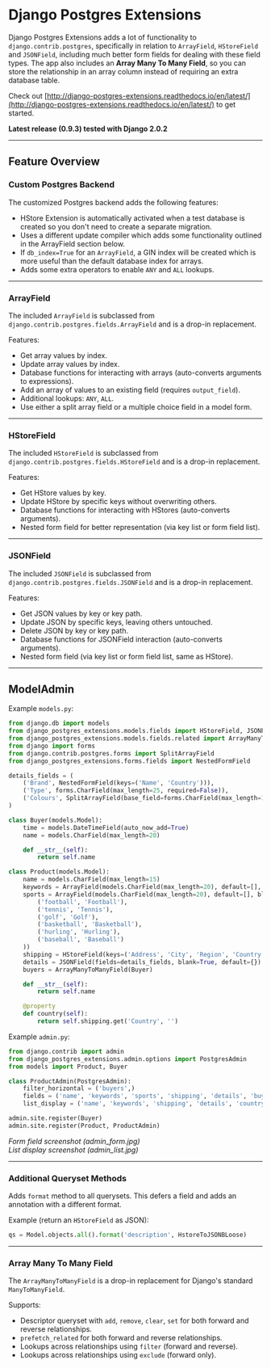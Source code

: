 # Django Postgres Extensions

Django Postgres Extensions adds a lot of functionality to `django.contrib.postgres`, specifically in relation to `ArrayField`, `HStoreField` and `JSONField`, including much better form fields for dealing with these field types. The app also includes an **Array Many To Many Field**, so you can store the relationship in an array column instead of requiring an extra database table.

Check out [http://django-postgres-extensions.readthedocs.io/en/latest/](http://django-postgres-extensions.readthedocs.io/en/latest/) to get started.

**Latest release (0.9.3) tested with Django 2.0.2**

---

## Feature Overview

### Custom Postgres Backend

The customized Postgres backend adds the following features:

- HStore Extension is automatically activated when a test database is created so you don't need to create a separate migration.
- Uses a different update compiler which adds some functionality outlined in the ArrayField section below.
- If `db_index=True` for an `ArrayField`, a GIN index will be created which is more useful than the default database index for arrays.
- Adds some extra operators to enable `ANY` and `ALL` lookups.

---

### ArrayField

The included `ArrayField` is subclassed from `django.contrib.postgres.fields.ArrayField` and is a drop-in replacement.

Features:

- Get array values by index.
- Update array values by index.
- Database functions for interacting with arrays (auto-converts arguments to expressions).
- Add an array of values to an existing field (requires `output_field`).
- Additional lookups: `ANY`, `ALL`.
- Use either a split array field or a multiple choice field in a model form.

---

### HStoreField

The included `HStoreField` is subclassed from `django.contrib.postgres.fields.HStoreField` and is a drop-in replacement.

Features:

- Get HStore values by key.
- Update HStore by specific keys without overwriting others.
- Database functions for interacting with HStores (auto-converts arguments).
- Nested form field for better representation (via key list or form field list).

---

### JSONField

The included `JSONField` is subclassed from `django.contrib.postgres.fields.JSONField` and is a drop-in replacement.

Features:

- Get JSON values by key or key path.
- Update JSON by specific keys, leaving others untouched.
- Delete JSON by key or key path.
- Database functions for JSONField interaction (auto-converts arguments).
- Nested form field (via key list or form field list, same as HStore).

---

## ModelAdmin

Example `models.py`:

```python
from django.db import models
from django_postgres_extensions.models.fields import HStoreField, JSONField, ArrayField
from django_postgres_extensions.models.fields.related import ArrayManyToManyField
from django import forms
from django.contrib.postgres.forms import SplitArrayField
from django_postgres_extensions.forms.fields import NestedFormField

details_fields = (
    ('Brand', NestedFormField(keys=('Name', 'Country'))),
    ('Type', forms.CharField(max_length=25, required=False)),
    ('Colours', SplitArrayField(base_field=forms.CharField(max_length=10, required=False), size=10)),
)

class Buyer(models.Model):
    time = models.DateTimeField(auto_now_add=True)
    name = models.CharField(max_length=20)

    def __str__(self):
        return self.name

class Product(models.Model):
    name = models.CharField(max_length=15)
    keywords = ArrayField(models.CharField(max_length=20), default=[], form_size=10, blank=True)
    sports = ArrayField(models.CharField(max_length=20), default=[], blank=True, choices=(
        ('football', 'Football'), 
        ('tennis', 'Tennis'), 
        ('golf', 'Golf'), 
        ('basketball', 'Basketball'), 
        ('hurling', 'Hurling'), 
        ('baseball', 'Baseball')
    ))
    shipping = HStoreField(keys=('Address', 'City', 'Region', 'Country'), blank=True, default={})
    details = JSONField(fields=details_fields, blank=True, default={})
    buyers = ArrayManyToManyField(Buyer)

    def __str__(self):
        return self.name

    @property
    def country(self):
        return self.shipping.get('Country', '')
```

Example `admin.py`:

```python
from django.contrib import admin
from django_postgres_extensions.admin.options import PostgresAdmin
from models import Product, Buyer

class ProductAdmin(PostgresAdmin):
    filter_horizontal = ('buyers',)
    fields = ('name', 'keywords', 'sports', 'shipping', 'details', 'buyers')
    list_display = ('name', 'keywords', 'shipping', 'details', 'country')

admin.site.register(Buyer)
admin.site.register(Product, ProductAdmin)
```

*Form field screenshot (admin_form.jpg)*  
*List display screenshot (admin_list.jpg)*

---

### Additional Queryset Methods

Adds `format` method to all querysets. This defers a field and adds an annotation with a different format.

Example (return an `HStoreField` as JSON):

```python
qs = Model.objects.all().format('description', HstoreToJSONBLoose)
```

---

### Array Many To Many Field

The `ArrayManyToManyField` is a drop-in replacement for Django's standard `ManyToManyField`.

Supports:

- Descriptor queryset with `add`, `remove`, `clear`, `set` for both forward and reverse relationships.
- `prefetch_related` for both forward and reverse relationships.
- Lookups across relationships using `filter` (forward and reverse).
- Lookups across relationships using `exclude` (forward only).
